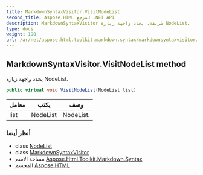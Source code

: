 ```yaml
---
title: MarkdownSyntaxVisitor.VisitNodeList
second_title: Aspose.HTML لمرجع .NET API
description: MarkdownSyntaxVisitor طريقة. يحدد واجهة زيارة NodeList.
type: docs
weight: 190
url: /ar/net/aspose.html.toolkit.markdown.syntax/markdownsyntaxvisitor/visitnodelist/
---
```

## MarkdownSyntaxVisitor.VisitNodeList method

يحدد واجهة زيارة NodeList.

```csharp
public virtual void VisitNodeList(NodeList list)
```

| معامل | يكتب | وصف |
| --- | --- | --- |
| list | NodeList | NodeList. |

### أنظر أيضا

* class [NodeList](../../nodelist/)
* class [MarkdownSyntaxVisitor](../)
* مساحة الاسم [Aspose.Html.Toolkit.Markdown.Syntax](../../markdownsyntaxvisitor/)
* المجسم [Aspose.HTML](../../../)


